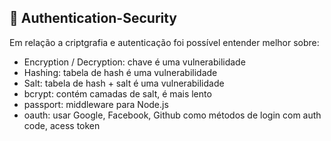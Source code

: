 ## 📁 Authentication-Security

Em relação a criptgrafia e autenticação foi possível entender melhor sobre:
- Encryption / Decryption: chave é uma vulnerabilidade
- Hashing: tabela de hash é uma vulnerabilidade
- Salt: tabela de hash + salt é uma vulnerabilidade
- bcrypt: contém camadas de salt, é mais lento
- passport: middleware para Node.js
- oauth: usar Google, Facebook, Github como métodos de login com auth code, acess token
